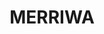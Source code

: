 ---
lastmod: '2025-04-06T06:05:20+00:00'
latitude: -32.047498
layout: suburb
longitude: 150.187517
postcode: '2329'
state: NSW
title: MERRIWA
url: /nsw/merriwa/
---